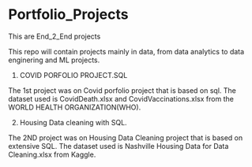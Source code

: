 # Portfolio_Projects
This are End_2_End projects

This repo will contain projects mainly in data, from data analytics to data enginering and ML projects.

1. COVID PORFOLIO PROJECT.SQL

  The 1st project was on Covid porfolio project that is based on sql.
  The dataset used is CovidDeath.xlsx and CovidVaccinations.xlsx from the WORLD   HEALTH ORGANIZATION(WHO).
  
  
 2. Housing Data cleaning with SQL.
 
  The 2ND project was on Housing Data Cleaning project that is based on           extensive SQL. The dataset used is Nashville Housing Data for Data             Cleaning.xlsx from Kaggle.
 
